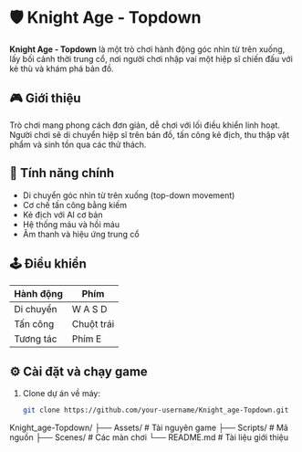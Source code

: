 # 🛡️ Knight Age - Topdown

**Knight Age - Topdown** là một trò chơi hành động góc nhìn từ trên xuống, lấy bối cảnh thời trung cổ, nơi người chơi nhập vai một hiệp sĩ chiến đấu với kẻ thù và khám phá bản đồ.

## 🎮 Giới thiệu

Trò chơi mang phong cách đơn giản, dễ chơi với lối điều khiển linh hoạt. Người chơi sẽ di chuyển hiệp sĩ trên bản đồ, tấn công kẻ địch, thu thập vật phẩm và sinh tồn qua các thử thách.

## 🔑 Tính năng chính

- Di chuyển góc nhìn từ trên xuống (top-down movement)
- Cơ chế tấn công bằng kiếm
- Kẻ địch với AI cơ bản
- Hệ thống máu và hồi máu
- Âm thanh và hiệu ứng trung cổ

## 🕹️ Điều khiển

| Hành động        | Phím |
|------------------|------|
| Di chuyển        | W A S D |
| Tấn công         | Chuột trái |
| Tương tác        | Phím E |

## ⚙️ Cài đặt và chạy game

1. Clone dự án về máy:
   ```bash
   git clone https://github.com/your-username/Knight_age-Topdown.git
Knight_age-Topdown/
├── Assets/           # Tài nguyên game
├── Scripts/          # Mã nguồn
├── Scenes/           # Các màn chơi
└── README.md         # Tài liệu giới thiệu
